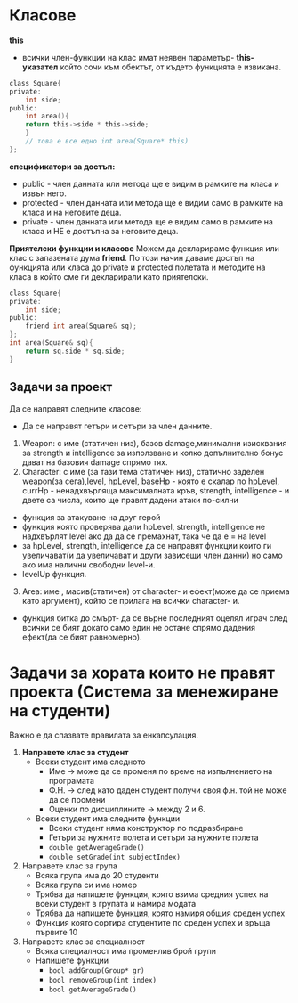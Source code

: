 # Класове

**this**

- всички член-функции на клас имат неявен параметър- **this-указател** който сочи към обектът, от където функцията е извикана.

```c
class Square{
private:
    int side;
public:
    int area(){
    return this->side * this->side;
    }
    // това е все едно int area(Square* this)
};

```

**спецификатори за достъп:**

- public - член данната или метода ще е видим в рамките на класа и извън него.
- protected - член данната или метода ще е видим само в рамките на класа и на неговите деца.
- private - член данната или метода ще е видим само в рамките на класа и НЕ е достъпна за неговите деца.

**Приятелски функции и класове**
Можем да декларираме функция или клас с запазената дума **friend**. По този начин даваме достъп на функцията или класа до private и protected полетата и методите на класа в който сме ги декларирали като приятелски.

```c
class Square{
private:
    int side;
public:
    friend int area(Square& sq);
};
int area(Square& sq){
    return sq.side * sq.side;
}
```

## Задачи за проект

Да се направят следните класове:

- Да се направят гетъри и сетъри за член данните.

1. Weapon: с име (статичен низ), базов damage,минимални изисквания за strength и intelligence за използване и колко допълнително бонус дават на базовия damage спрямо тях.
2. Character: с име (за тази тема статичен низ), статично заделен weapon(за сега),level, hpLevel, baseHp - която е скалар по hpLevel, currHp - ненадхвърляща максималната кръв, strength, intelligence - и двете са числа, които ще правят дадени атаки по-силни

- функция за атакуване на друг герой
- функция която проверява дали hpLevel, strength, intelligence не надхвърлят level ако да да се премахнат, така че да е = на level
- за hpLevel, strength, intelligence да се направят функции които ги увеличават(и да увеличават и други зависещи член данни) но само ако има налични свободни level-и.
- levelUp функция.

3. Area: име , масив(статичен) от character- и ефект(може да се приема като аргумент), който се прилага на всички character- и.

- функция битка до смърт- да се върне последният оцелял играч след всички се бият докато само един не остане спрямо дадения ефект(да се бият равномерно).

# Задачи за хората които не правят проекта (Система за менежиране на студенти)
Важно е да спазвате правилата за енкапсулация.
1. **Направете клас за студент**
    - Всеки студент има следното
       - Име -> може да се променя по време на изпълнението на програмата
       - Ф.Н. -> след като даден студент получи своя ф.н. той не може да се промени
       - Оценки по дисциплините -> между 2 и 6.
    - Всеки студент има следните функции
       - Всеки студент няма конструктор по подразбиране
       - Гетъри за нужните полета и сетъри за нужните полета
       - `double getAverageGrade()`
       - `double setGrade(int subjectIndex)`
2. Направете клас за група
   - Всяка група има до 20 студенти
   - Всяка група си има номер
   - Трябва да напишете функция, която взима средния успех на всеки студент в групата и намира модата
   - Трябва да напишете функция, която намиря общия среден успех
   - Функция която сортира студентите по среден успех и връща първите 10
3. Направете клас за специалност
   - Всяка специалност има променлив брой групи
   - Напишете функции
     - `bool addGroup(Group* gr)`
     - `bool removeGroup(int index)`
     - `bool getAverageGrade()`
